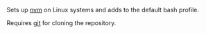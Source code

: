 Sets up [nvm](https://github.com/creationix/nvm/) on Linux systems and adds to the default bash profile.

Requires [git](https://github.com/opscode-cookbooks/git) for cloning the repository.
